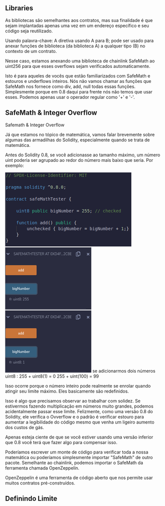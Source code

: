 ## Libraries


As bibliotecas são semelhantes aos contratos, mas sua finalidade é que sejam implantadas apenas uma vez em um endereço específico e seu código seja reutilizado.

Usando palavra-chave: A diretiva usando A para B; pode ser usado para anexar funções de biblioteca (da biblioteca A) a qualquer tipo (B) no contexto de um contrato.

Nesse caso, estamos anexando uma biblioteca de chainlink SafeMath ao uint256 para que esses overflows sejam verificados automaticamente.

Isto é para aqueles de vocês que estão familiarizados com SafeMath e estouros e underflows inteiros. Nós não vamos chamar as funções que SafeMath nos fornece como div, add, null todas essas funções. Simplesmente porque em 0.8 daqui para frente nós não temos que usar esses. Podemos apenas usar o operador regular como '+' e '-'.

## SafeMath & Integer Overflow

Safemath & Integer Overflow

Já que estamos no tópico de matemática, vamos falar brevemente sobre algumas das armadilhas do Solidity, especialmente quando se trata de matemática.

Antes do Solidity 0.8, se você adicionasse ao tamanho máximo, um número uint poderia ser agrupado ao redor do número mais baixo que seria. Por exemplo:

![safeMath](./Assets/tester.png)
![safeMath](./Assets/255.png)
![safeMath](./Assets/1.png)
se adicionarmos dois números uint8 : 255 + uint8(1) = 0 255 + uint(100) = 99

Isso ocorre porque o número inteiro pode realmente se enrolar quando atingir seu limite máximo. Eles basicamente são redefinidos.

Isso é algo que precisamos observar ao trabalhar com solidez. Se estivermos fazendo multiplicação em números muito grandes, podemos acidentalmente passar esse limite. Felizmente, como uma versão 0.8 do Solidity, ele verifica o Ovverflow e o padrão é verificar estouro para aumentar a legibilidade do código mesmo que venha um ligeiro aumento dos custos de gás.

Apenas esteja ciente de que se você estiver usando uma versão inferior que 0.8 você terá que fazer algo para compensar isso.

Poderíamos escrever um monte de código para verificar toda a nossa matemática ou poderíamos simplesmente importar "SafeMath" de outro pacote. Semelhante ao chainlink, podemos importar o SafeMath da ferramenta chamada OpenZeppelin.

OpenZeppelin é uma ferramenta de código aberto que nos permite usar muitos contratos pré-construídos.

## Definindo Limite


